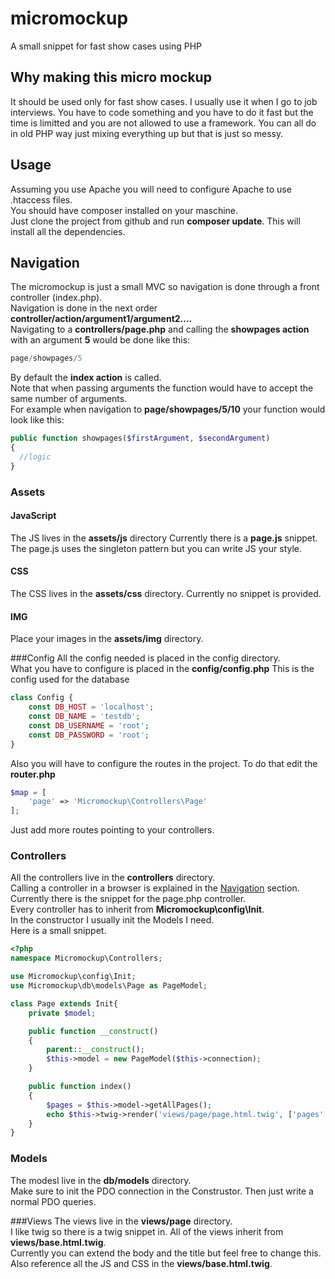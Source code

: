 # micromockup

A small snippet for fast show cases using PHP

## Why making this micro mockup

It should be used only for fast show cases. I usually use it when I go to job interviews. You have to code something 
and you have to do it fast but the time is limitted and you are not allowed to use a framework.
You can all do in old PHP way just mixing everything up but that is just so messy.

## Usage
Assuming you use Apache you will need to configure Apache to use .htaccess files. <br/>
You should have composer installed on your maschine.<br/>
Just clone the project from github and run <b>composer update</b>. This will install all the dependencies.
## Navigation
The micromockup is just a small MVC so navigation is done through a front controller (index.php). <br/>
Navigation is done in the next order <b>controller/action/argument1/argument2....</b></br>
Navigating to a <b>controllers/page.php</b> and calling the <b>showpages action</b> with an argument <b>5</b> 
would be done like this:<br/>
```js
page/showpages/5
```
By default the <b>index action</b> is called.</br>
Note that when passing arguments the function would have to accept the same number of arguments.</br>
For example when navigation to <b>page/showpages/5/10</b> your function would look like this:<br/>
```php
public function showpages($firstArgument, $secondArgument)
{
  //logic
}
```

### Assets
#### JavaScript
The JS lives in the <b>assets/js</b> directory
Currently there is a <b>page.js</b> snippet. The page.js uses the singleton pattern but you can write JS your style.
#### CSS
The CSS lives in the <b>assets/css</b> directory.
Currently no snippet is provided.
#### IMG
Place your images in the <b>assets/img</b> directory.

###Config
All the config needed is placed in the config directory.<br/>
What you have to configure is placed in the <b>config/config.php</b>
This is the config used for the database
```php
class Config {
    const DB_HOST = 'localhost';
    const DB_NAME = 'testdb';
    const DB_USERNAME = 'root';
    const DB_PASSWORD = 'root';
}
```
Also you will have to configure the routes in the project.
To do that edit the <b>router.php</b>
```php
$map = [
    'page' => 'Micromockup\Controllers\Page'
];
```
Just add more routes pointing to your controllers.

### Controllers
All the controllers live in the <b>controllers</b> directory.<br/>
Calling a controller in a browser is explained in the [Navigation](#navigation) section. </br>
Currently there is the snippet for the page.php controller.<br/>
Every controller has to inherit from <b>Micromockup\config\Init</b>.<br/>
In the constructor I usually init the Models I need.<br/>
Here is a small snippet.
```php
<?php
namespace Micromockup\Controllers;

use Micromockup\config\Init;
use Micromockup\db\models\Page as PageModel;

class Page extends Init{
    private $model;

    public function __construct()
    {
        parent::__construct();
        $this->model = new PageModel($this->connection);
    }

    public function index()
    {
        $pages = $this->model->getAllPages();
        echo $this->twig->render('views/page/page.html.twig', ['pages' => $pages]);
    }
}
```
### Models
The modesl live in the <b>db/models</b> directory.<br/>
Make sure to init the PDO connection in the Construstor.
Then just write a normal PDO queries.

###Views
The views live in the <b>views/page</b> directory. <br/>
I like twig so there is a twig snippet in. All of the views inherit from <b>views/base.html.twig</b>.<br/>
Currently you can extend the body and the title but feel free to change this. <br/>
Also reference all the JS and CSS in the <b>views/base.html.twig</b>.





